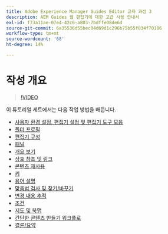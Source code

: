 ```yaml
---
title: Adobe Experience Manager Guides Editor 교육 과정 3
description: AEM Guides 웹 편집기에 대한 고급 사용 안내서
exl-id: f73a11ae-07e4-42c6-a803-7bdffe08de6d
source-git-commit: 6a35536d55bec04d69d1c296b75b55f034f70186
workflow-type: tm+mt
source-wordcount: '68'
ht-degree: 14%

---
```


# 작성 개요

>[!VIDEO](https://video.tv.adobe.com/v/342759?quality=12&learn=on)

이 튜토리얼 세트에서는 다음 작업 방법을 배웁니다.

- [사용자 환경 설정, 편집기 설정 및 편집기 도구 모음](user-settings-preferences-toolbars.md)
- [폴더 프로필](folder-profiles.md)
- [편집기 구성](editor-configuration.md)
- [패널](panels.md)
- [개요 보기](outline-view.md)
- [상호 참조 및 링크](cross-references-and-links.md)
- [콘텐츠 재사용](content-reuse.md)
- [키](keys.md)
- [용어 설명](glossary.md)
- [맞춤법 검사 및 찾기/바꾸기](spell-check.md)
- [변경 내용 추적](track-changes.md)
- [조건](conditions.md)
- [지도 및 북맵](maps-and-bookmaps.md)
- [간단한 콘텐츠 만들기 워크플로](simple-content-creation-workflows.md)
- [결론/요약](recap.md)

